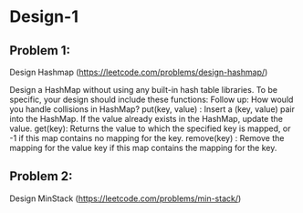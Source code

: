 # Design-1

## Problem 1:
Design Hashmap (https://leetcode.com/problems/design-hashmap/)


Design a HashMap without using any built-in hash table libraries. To be specific, your design should include these functions: Follow up: How would you handle collisions in HashMap? put(key, value) : Insert a (key, value) pair into the HashMap. If the value already exists in the HashMap, update the value. get(key): Returns the value to which the specified key is mapped, or -1 if this map contains no mapping for the key. remove(key) : Remove the mapping for the value key if this map contains the mapping for the key.



## Problem 2:
Design MinStack (https://leetcode.com/problems/min-stack/)



